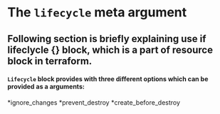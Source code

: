 # The `lifecycle` meta argument 
 


## Following section is briefly explaining use if lifeclycle {} block, which is a part of resource block in terraform.

#### `Lifecycle` block provides with three different options which can be provided as a arguments:
*ignore_changes
*prevent_destroy
*create_before_destroy
